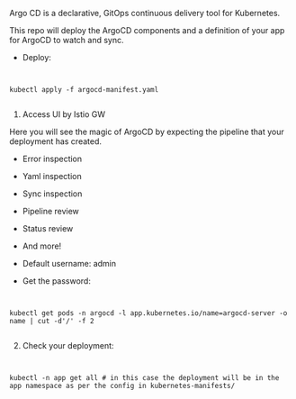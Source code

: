 Argo CD is a declarative, GitOps continuous delivery tool for Kubernetes.

This repo will deploy the ArgoCD components and a definition of your app for ArgoCD to watch and sync.

- Deploy: 

<pre><code>

kubectl apply -f argocd-manifest.yaml

</code></pre>

1. Access UI by Istio GW

Here you will see the magic of ArgoCD by expecting the pipeline that your deployment has 
created. 

- Error inspection
- Yaml inspection
- Sync inspection
- Pipeline review
- Status review
- And more!

- Default username: admin
- Get the password: 

<pre><code>

kubectl get pods -n argocd -l app.kubernetes.io/name=argocd-server -o name | cut -d'/' -f 2

</code></pre>

2. Check your deployment: 

<pre><code>

kubectl -n app get all # in this case the deployment will be in the app namespace as per the config in kubernetes-manifests/

</code></pre>